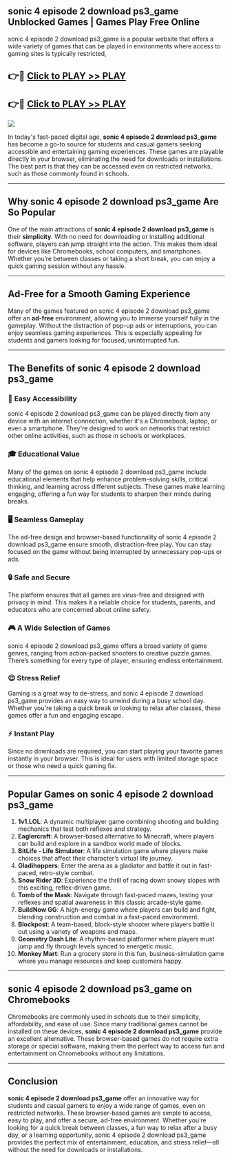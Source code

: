 ## sonic 4 episode 2 download ps3_game Unblocked Games | Games Play Free Online

sonic 4 episode 2 download ps3_game is a popular website that offers a wide variety of games that can be played in environments where access to gaming sites is typically restricted,


## 👉🔴 [Click to PLAY >> PLAY](http://freeplayer.one?title=sonic_4_episode_2_download_ps3_game&ref=19D)

## 👉🔴 [Click to PLAY >> PLAY](http://freeplayer.one?title=sonic_4_episode_2_download_ps3_game&ref=19D)


<a href="http://freeplayer.one?title=sonic_4_episode_2_download_ps3_game&ref=19D"><img src="https://clearcache.store/games.png"></a>

In today's fast-paced digital age, **sonic 4 episode 2 download ps3_game** has become a go-to source for students and casual gamers seeking accessible and entertaining gaming experiences. These games are playable directly in your browser, eliminating the need for downloads or installations. The best part is that they can be accessed even on restricted networks, such as those commonly found in schools.

---

## **Why sonic 4 episode 2 download ps3_game Are So Popular**

One of the main attractions of **sonic 4 episode 2 download ps3_game** is their **simplicity**. With no need for downloading or installing additional software, players can jump straight into the action. This makes them ideal for devices like Chromebooks, school computers, and smartphones. Whether you’re between classes or taking a short break, you can enjoy a quick gaming session without any hassle.

---

## **Ad-Free for a Smooth Gaming Experience**

Many of the games featured on sonic 4 episode 2 download ps3_game offer an **ad-free** environment, allowing you to immerse yourself fully in the gameplay. Without the distraction of pop-up ads or interruptions, you can enjoy seamless gaming experiences. This is especially appealing for students and gamers looking for focused, uninterrupted fun.

---

## **The Benefits of sonic 4 episode 2 download ps3_game**

### 🚪 **Easy Accessibility**
sonic 4 episode 2 download ps3_game can be played directly from any device with an internet connection, whether it's a Chromebook, laptop, or even a smartphone. They're designed to work on networks that restrict other online activities, such as those in schools or workplaces.

### 🎓 **Educational Value**
Many of the games on sonic 4 episode 2 download ps3_game include educational elements that help enhance problem-solving skills, critical thinking, and learning across different subjects. These games make learning engaging, offering a fun way for students to sharpen their minds during breaks.

### 🖥️ **Seamless Gameplay**
The ad-free design and browser-based functionality of sonic 4 episode 2 download ps3_game ensure smooth, distraction-free play. You can stay focused on the game without being interrupted by unnecessary pop-ups or ads.

### 🔒 **Safe and Secure**
The platform ensures that all games are virus-free and designed with privacy in mind. This makes it a reliable choice for students, parents, and educators who are concerned about online safety.

### 🎮 **A Wide Selection of Games**
sonic 4 episode 2 download ps3_game offers a broad variety of game genres, ranging from action-packed shooters to creative puzzle games. There’s something for every type of player, ensuring endless entertainment.

### 😌 **Stress Relief**
Gaming is a great way to de-stress, and sonic 4 episode 2 download ps3_game provides an easy way to unwind during a busy school day. Whether you're taking a quick break or looking to relax after classes, these games offer a fun and engaging escape.

### ⚡ **Instant Play**
Since no downloads are required, you can start playing your favorite games instantly in your browser. This is ideal for users with limited storage space or those who need a quick gaming fix.

---

## **Popular Games on sonic 4 episode 2 download ps3_game**

1. **1v1.LOL**: A dynamic multiplayer game combining shooting and building mechanics that test both reflexes and strategy.
2. **Eaglercraft**: A browser-based alternative to Minecraft, where players can build and explore in a sandbox world made of blocks.
3. **BitLife - Life Simulator**: A life simulation game where players make choices that affect their character’s virtual life journey.
4. **Gladihoppers**: Enter the arena as a gladiator and battle it out in fast-paced, retro-style combat.
5. **Snow Rider 3D**: Experience the thrill of racing down snowy slopes with this exciting, reflex-driven game.
6. **Tomb of the Mask**: Navigate through fast-paced mazes, testing your reflexes and spatial awareness in this classic arcade-style game.
7. **BuildNow GG**: A high-energy game where players can build and fight, blending construction and combat in a fast-paced environment.
8. **Blockpost**: A team-based, block-style shooter where players battle it out using a variety of weapons and maps.
9. **Geometry Dash Lite**: A rhythm-based platformer where players must jump and fly through levels synced to energetic music.
10. **Monkey Mart**: Run a grocery store in this fun, business-simulation game where you manage resources and keep customers happy.

---

## **sonic 4 episode 2 download ps3_game on Chromebooks**

Chromebooks are commonly used in schools due to their simplicity, affordability, and ease of use. Since many traditional games cannot be installed on these devices, **sonic 4 episode 2 download ps3_game** provide an excellent alternative. These browser-based games do not require extra storage or special software, making them the perfect way to access fun and entertainment on Chromebooks without any limitations.

---

## **Conclusion**

**sonic 4 episode 2 download ps3_game** offer an innovative way for students and casual gamers to enjoy a wide range of games, even on restricted networks. These browser-based games are simple to access, easy to play, and offer a secure, ad-free environment. Whether you’re looking for a quick break between classes, a fun way to relax after a busy day, or a learning opportunity, sonic 4 episode 2 download ps3_game provides the perfect mix of entertainment, education, and stress relief—all without the need for downloads or installations.
